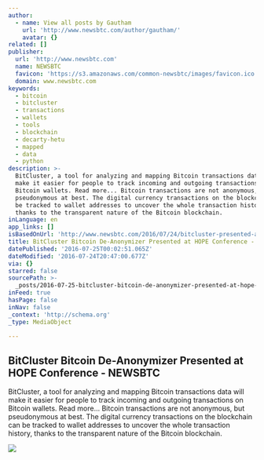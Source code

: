 ```yaml
---
author:
  - name: View all posts by Gautham
    url: 'http://www.newsbtc.com/author/gautham/'
    avatar: {}
related: []
publisher:
  url: 'http://www.newsbtc.com'
  name: NEWSBTC
  favicon: 'https://s3.amazonaws.com/common-newsbtc/images/favicon.ico'
  domain: www.newsbtc.com
keywords:
  - bitcoin
  - bitcluster
  - transactions
  - wallets
  - tools
  - blockchain
  - decarty-hetu
  - mapped
  - data
  - python
description: >-
  BitCluster, a tool for analyzing and mapping Bitcoin transactions data will
  make it easier for people to track incoming and outgoing transactions on
  Bitcoin wallets. Read more... Bitcoin transactions are not anonymous, but
  pseudonymous at best. The digital currency transactions on the blockchain can
  be tracked to wallet addresses to uncover the whole transaction history,
  thanks to the transparent nature of the Bitcoin blockchain.
inLanguage: en
app_links: []
isBasedOnUrl: 'http://www.newsbtc.com/2016/07/24/bitcluster-presented-at-hope-conference/'
title: BitCluster Bitcoin De-Anonymizer Presented at HOPE Conference - NEWSBTC
datePublished: '2016-07-25T00:02:51.065Z'
dateModified: '2016-07-24T20:47:00.677Z'
via: {}
starred: false
sourcePath: >-
  _posts/2016-07-25-bitcluster-bitcoin-de-anonymizer-presented-at-hope-conferenc.md
inFeed: true
hasPage: false
inNav: false
_context: 'http://schema.org'
_type: MediaObject

---
```

<article style=""><h1>BitCluster Bitcoin De-Anonymizer Presented at HOPE Conference - NEWSBTC</h1><p>BitCluster, a tool for analyzing and mapping Bitcoin transactions data will make it easier for people to track incoming and outgoing transactions on Bitcoin wallets. Read more... Bitcoin transactions are not anonymous, but pseudonymous at best. The digital currency transactions on the blockchain can be tracked to wallet addresses to uncover the whole transaction history, thanks to the transparent nature of the Bitcoin blockchain.</p><img src="http://s3.amazonaws.com/main-newsbtc-images/2016/07/24141723/Screen-Shot-2016-07-24-at-6.46.24-PM.png" /></article>